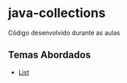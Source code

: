 # java-collections

Código desenvolvido durante as aulas


## Temas Abordados

+ [List](src/lista/Readme.md)